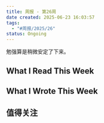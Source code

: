 ```yaml
---
title: 周报 - 第26周
date created: 2025-06-23 16:03:57
tags:
  - "#周报/2025/26"
status: Ongoing
---
```


勉强算是稍微安定了下来。

## What I Read This Week

## What I Wrote This Week

## 值得关注
